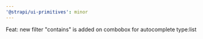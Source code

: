 ```yaml
---
'@strapi/ui-primitives': minor
---
```


Feat: new filter "contains" is added on combobox for autocomplete type:list
